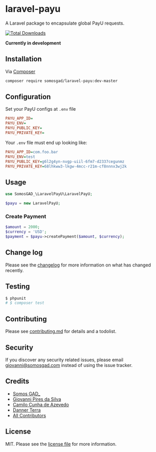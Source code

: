 # laravel-payu

A Laravel package to encapsulate global PayU requests.

<!-- [![Latest Version on Packagist][ico-version]][link-packagist] -->
[![Total Downloads][ico-downloads]][link-downloads]
<!-- [![Build Status][ico-travis]][link-travis] -->
<!-- [![StyleCI][ico-styleci]][link-styleci] -->

**Currently in development**

<!-- Take a look at [contributing.md](contributing.md) to see a to do list. -->

## Installation

Via [Composer](https://getcomposer.org/)

``` bash
composer require somosgad/laravel-payu:dev-master
```

## Configuration

Set your PayU configs at `.env` file

```ini
PAYU_APP_ID=
PAYU_ENV=
PAYU_PUBLIC_KEY=
PAYU_PRIVATE_KEY=
```

Your `.env` file must end up looking like:


```ini
PAYU_APP_ID=com.foo.bar
PAYU_ENV=test
PAYU_PUBLIC_KEY=g6l2g4yn-nvgp-uiil-6fm7-d2337cegunmz
PAYU_PRIVATE_KEY=68lhkww3-lkgw-4mcc-r21m-cf8nnnx3wj2k
```

## Usage
```php
use SomosGAD_\LaravelPayU\LaravelPayU;

$payu = new LaravelPayU;
```

### Create Payment
```php
$amount = 2000;
$currency = 'USD';
$payment = $payu->createPayment($amount, $currency);
```

## Change log

Please see the [changelog](changelog.md) for more information on what has changed recently.

## Testing

``` bash
$ phpunit
# $ composer test
```

## Contributing

Please see [contributing.md](contributing.md) for details and a todolist.

## Security

If you discover any security related issues, please email giovanni@somosgad.com instead of using the issue tracker.

## Credits

- [Somos GAD_][link-author]
- [Giovanni Pires da Silva][link-giovanni]
- [Camilo Cunha de Azevedo][link-camilo]
- [Danner Terra][link-danner]
- [All Contributors][link-contributors]

## License

MIT. Please see the [license file](license.md) for more information.

[ico-version]: https://img.shields.io/packagist/v/somosgad/laravel-payu.svg?style=flat-square
[ico-downloads]: https://img.shields.io/packagist/dt/somosgad/laravel-payu.svg?style=flat-square
[ico-travis]: https://img.shields.io/travis/somosgad/laravel-payu/master.svg?style=flat-square
[ico-styleci]: https://styleci.io/repos/12345678/shield

[link-packagist]: https://packagist.org/packages/somosgad/laravel-payu
[link-downloads]: https://packagist.org/packages/somosgad/laravel-payu
[link-travis]: https://travis-ci.org/somosgad/laravel-payu
[link-styleci]: https://styleci.io/repos/12345678
[link-author]: https://github.com/somosgad
[link-giovanni]: https://github.com/giovannipds
[link-camilo]: https://github.com/Camilotk
[link-danner]: https://github.com/DannerTerra
[link-contributors]: ../../contributors
